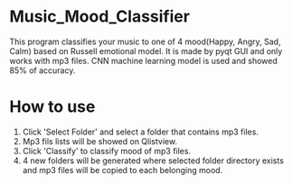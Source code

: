 # Music_Mood_Classifier
This program classifies your music to one of 4 mood(Happy, Angry, Sad, Calm) based on Russell emotional model. It is made by pyqt GUI and only works with mp3 files. CNN machine learning model is used and showed 85% of accuracy.

# How to use
1. Click 'Select Folder' and select a folder that contains mp3 files. 
2. Mp3 fils lists will be showed on Qlistview.
3. Click 'Classify' to classify mood of mp3 files.
4. 4 new folders will be generated where selected folder directory exists and mp3 files will be copied to each belonging mood.
